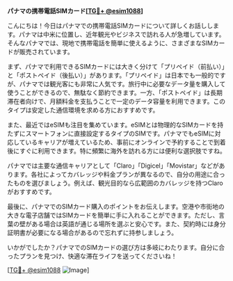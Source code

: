 **パナマの携帯電話SIMカード[[TG💪+ @esim1088](https://t.me/s/esim1088)]**

こんにちは！今日はパナマでの携帯電話SIMカードについて詳しくお話しします。パナマは中米に位置し、近年観光やビジネスで訪れる人が急増しています。そんなパナマでは、現地で携帯電話を簡単に使えるように、さまざまなSIMカードが販売されています。

まず、パナマで利用できるSIMカードには大きく分けて「プリペイド（前払い）」と「ポストペイド（後払い）」があります。「プリペイド」は日本でも一般的ですが、パナマでは観光客にも非常に人気です。旅行中に必要なデータ量を購入して使うことができるので、無駄なく節約できます。一方、「ポストペイド」は長期滞在者向けで、月額料金を支払うことで一定のデータ容量を利用できます。このタイプは安定した通信環境を求める方におすすめです。

また、最近ではeSIMも注目を集めています。eSIMとは物理的なSIMカードを持たずにスマートフォンに直接設定するタイプのSIMです。パナマでもeSIMに対応しているキャリアが増えているため、事前にオンラインで予約することで到着後にすぐに利用できます。特に頻繁に海外を訪れる方には便利な選択肢ですね。

パナマでは主要な通信キャリアとして「Claro」「Digicel」「Movistar」などがあります。各社によってカバレッジや料金プランが異なるので、自分の用途に合ったものを選びましょう。例えば、観光目的なら広範囲のカバレッジを持つClaroがおすすめです。

最後に、パナマでのSIMカード購入のポイントをお伝えします。空港や市街地の大きな電子店舗ではSIMカードを簡単に手に入れることができます。ただし、言葉の壁がある場合は英語が通じる場所を選ぶと安心です。また、契約時には身分証明書が必要になる場合があるので忘れずに持参しましょう。

いかがでしたか？パナマでのSIMカードの選び方は多岐にわたります。自分に合ったプランを見つけ、快適な滞在ライフを送ってくださいね！

[[TG💪+ @esim1088](https://t.me/s/esim1088) ![Image](https://i.postimg.cc/Y0z9fWf4/image.png)]